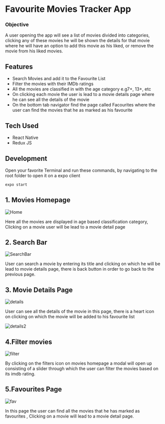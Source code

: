 # Favourite Movies Tracker App

### Objective
 A user opening the app will see a list of movies divided into categories, clicking any of these
movies he will be shown the details for that movie where he will have an option to add this
movie as his liked, or remove the movie from his liked movies.

## Features

- Search Movies and add it to the Favourite List
- Filter the movies with their IMDb ratings
- All the movies are classified in with the age category e.g7+, 13+, etc
- On clicking each movie the user is lead to a movie details page where he can see all the details of the movie
- On the bottom tab navigator find the page called Facourites where the user can find the movies that he as marked as his favourite


## Tech Used



- React Native
- Redux JS


## Development


Open your favorite Terminal and run these commands, by navigating to the root folder to open it on a expo client



```sh
expo start
```

## 1. Movies Homepage
![Home](https://drive.google.com/uc?export=view&id=11u72EHQ9qcNEohbzg-Jh9IpEwd51BVRA)

Here all the movies are displayed in age based classification category, Clicking on a movie user will be lead to a movie detail page

## 2. Search Bar 
![SearchBar](https://drive.google.com/uc?export=view&id=1L6d3oFNvpnHIxyG0qH7sZPOfcaEnIDyG)

User can search a movie by entering its title and clicking on which he will be lead to movie details page, there is back button in order to go back to the previous page.

## 3. Movie Details Page
![details](https://drive.google.com/uc?export=view&id=1z7shKTv0mxaZL1wxXPZd6rToukxpNAop)

User can see all the details of the movie in this page, there is a heart icon on clicking on which the movie will be added to his favourite list

![details2](https://drive.google.com/uc?export=view&id=1DcnDLz5a1jAkzHyKYaFILsuVnKGBw0ga)

## 4.Filter movies
![filter](https://drive.google.com/uc?export=view&id=1HzTkCBgKfEGxc_cmUv4qcMgN94EtV4sl)

By clicking on the filters icon on movies homepage a modal will open up consisting of a slider through which the user can filter the movies based on its imdb rating.

## 5.Favourites Page

![fav](https://drive.google.com/uc?export=view&id=1nGS_bX7Kh_M2ULtIEW1rB0Mr7sr-MHUP)

In this page the user can find all the movies that he has marked as favourites , Clicking on a movie will lead to a movie detail page. 
